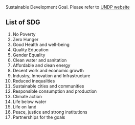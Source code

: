 Sustainable Development Goal. Please refer to [UNDP website](https://www.undp.org/content/undp/en/home/sustainable-development-goals.html)

## List of SDG
1. No Poverty
2. Zero Hunger
3. Good Health and well-being
4. Quality Education
5. Gender Equality
6. Clean water and sanitation
7. Affordable and clean energy
8. Decent work and economic growth
9. Industry, Innovation and Infrastructure
10. Reduced inequalities
11. Sustainable cities and communities
12. Responsible consumption and production
13. Climate action
14. Life below water
15. Life on land
16. Peace, justice and strong institutions
17. Partnerships for the goals